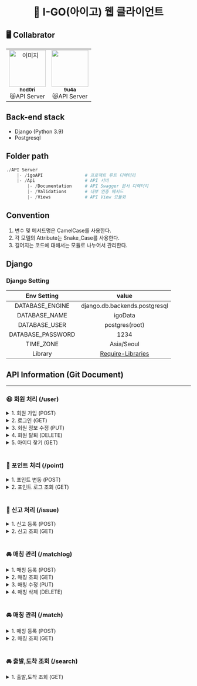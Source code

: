 <h1 align="center"> 🚗 I-GO(아이고) 웹 클라이언트 </h1>

## 🖥️ Collabrator

<table>
  <tr>
    <td align="center"><a href="https://github.com/hod0ri"><img src="https://avatars.githubusercontent.com/u/65306839?v=4" width="100px;" alt="이미지"/><br /><sub><b>hod0ri</b></sub></a><br />😿API Server</td>
    <td align="center"><a href="https://github.com/9u4a"><img src="https://avatars.githubusercontent.com/u/81855010?v=4" width="100px;" alt=""/><br /><sub><b>9u4a</b></sub></a><br />😿API Server</td>
  </tr>
</table>

## Back-end stack

- Django (Python 3.9)
- Postgresql

## Folder path

```py
./API Server
    |- /igoAPI                # 프로젝트 루트 디렉터리
    |- /Api                   # API 서버
        |- /Documentation     # API Swagger 문서 디렉터리
        |- /Validations       # 내부 인증 메서드
        |- /Views             # API View 모듈화
```

## Convention

1. 변수 및 메서드명은 CamelCase를 사용한다.
2. 각 모델의 Attribute는 Snake_Case를 사용한다.
3. 길어지는 코드에 대해서는 모듈로 나누어서 관리한다.

## Django

### Django Setting

|    Env Setting    |                                                  value                                                   |
| :---------------: | :------------------------------------------------------------------------------------------------------: |
|  DATABASE_ENGINE  |                                      django.db.backends.postgresql                                       |
|   DATABASE_NAME   |                                                 igoData                                                  |
|   DATABASE_USER   |                                              postgres(root)                                              |
| DATABASE_PASSWORD |                                                   1234                                                   |
|     TIME_ZONE     |                                                Asia/Seoul                                                |
|      Library      | [Require-Libraries](https://github.com/Hod0ri/2022-Capstone-IGO/blob/main/API%20Server/requirements.txt) |

## API Information (Git Document)

---

### 😆 회원 처리 (/user)

<details>
<summary>1. 회원 가입 (POST)</summary>

### Request Form

|     TAG     |  value  | required |
| :---------: | :-----: | :------: |
|   API URL   |  /user  |    -     |
|   Method    |  POST   |    -     |
|   user_Id   | String  |    ✔️    |
|  user_Nick  | String  |    ✔️    |
|  user_Name  | String  |    ✔️    |
| user_Driver | Boolean |    ✔️    |
| user_Phone  | String  |    ✔️    |
| user_Email  | String  |    ✔️    |

### Response Form

|   TAG   | value  |         Example          |
| :-----: | :----: | :----------------------: |
| success | String |          false           |
|   err   | String |      user_Nick error     |

</details>

<details>
<summary>2. 로그인 (GET)</summary>

### Request Form

|       TAG        | value  | required |
| :--------------: | :----: | :------: |
|     API URL      | /user  |    -     |
|      Method      |  GET   |    -     |
| token (inCookie) | String |    ✔️    |

### Response Form

|    TAG    | value  |          Example           |
| :-------: | :----: | :------------------------: |
|  success  | String |           true             |
| user_Nick | String |            junseong        |
|   err     | String | '' |

</details>
<details>
<summary>3. 회원 정보 수정 (PUT)</summary>

### Request Form

|       TAG        |  value  | required |
| :--------------: | :-----: | :------: |
|     API URL      |  /user  |    -     |
|      Method      |  PUT   |    -     |
| token (inCookie) | String  |    ✔️    |
|    user_Nick     | String  |    ✔️    |
|   user_Driver    | Boolean |    ✔️    |
|    user_Phone    | String  |    ✔️    |
|    user_Email    | String  |    ✔️    |

### Response Form

|   TAG   | value  |          Example          |
| :-----: | :----: | :-----------------------: |
| success | String |           true           |
|   err   | String |  ''                  |

</details>
<details>
<summary>4. 회원 탈퇴 (DELETE)</summary>

### Request Form

|       TAG        | value  | required |
| :--------------: | :----: | :------: |
|     API URL      | /user  |    -     |
|      Method      |  DELETE|    -     |
| token (inCookie) | String |    ✔️   |

### Response Form

|   TAG   | value  | Example |
| :-----: | :----: | :-----: |
| success | String |  true   |
| err  | String |   ''    |

</details>
<details>
<summary>5. 아이디 찾기 (GET)</summary>

### Request Form

|    TAG     | value  | required |
| :--------: | :----: | :------: |
|  API URL   |  /ems  |    -     |
|   Method   |  GET   |    -     |
| user_Name  | String |    ✔️    |
| user_Email | String |    ✔️    |
| user_Phone | String |    ✔️    |

### Response Form

|   TAG   | value  | Example |
| :-----: | :----: | :-----: |
| success | String |  true   |
| user_Id | String |  user1  |
| errMsg  | String |   ''    |

</details>

<br />

### 💸 포인트 처리 (/point)

<details>
<summary>1. 포인트 변동 (POST)</summary>

### Request Form

|       TAG        |  value   | required |
| :--------------: | :------: | :------: |
|     API URL      |  /point  |    -     |
|      Method      |   POST   |    -     |
| token (inCookie) |  String  |    ✔️    |
|    pot_Change    | Integer  |    ✔️    |
|    pot_Reason    |  String  |    ✔️    |

### Response Form

|   TAG   |  value  | Example |
| :-----: | :-----: | :-----: |
| success | String  |  true   |
| result  | Integer |  3000   |
|   err   | String  |   ''    |

</details>

<details>
<summary>2. 포인트 로그 조회 (GET)</summary>

### Request Form

|       TAG        | value  | required |
| :--------------: | :----: | :------: |
|     API URL      | /point |    -     |
|      Method      |  GET   |    -     |
| token (inCookie) | String |    ✔️    |

### Response Form

|   TAG   | value  | Example |
| :-----: | :----: | :-----: |
| success | String |  true   |
| result  |  Json  |  All log |
|   err   | String |   ''    |

### Log Form

|    TAG     |  value   |       Example        |
| :--------: | :------: | :------------------: |
|  pot_Date  | datetime | 2022-05-27T09:31:00Z |
| pot_Reason |  String  |         add          |
| pot_Change | Integer  |        10000         |
| pot_Amount | Integer  |        30000         |

</details>
<br />

### 🚩 신고 처리 (/issue)

<details>
<summary>1. 신고 등록 (POST)</summary>

### Request Form

|       TAG        | value  | required |
| :--------------: | :----: | :------: |
|     API URL      | /issue |    -     |
|      Method      |  POST  |    -     |
| token (inCookie) | String |    ✔️    |
|    ns_Target     | String |    ✔️    |
|    ns_Reason     | String |    ✔️    |
|      ns_Etc      | String |    ✔️    |

### Response Form

|   TAG   | value  | Example |
| :-----: | :----: | :-----: |
| success | String |  true   |
|   err   | String |   ''    |

</details>

<details>
<summary>2. 신고 조회 (GET)</summary>

### Request Form

|       TAG        | value  | required |
| :--------------: | :----: | :------: |
|     API URL      | /issue |    -     |
|      Method      |  GET   |    -     |
| token (inCookie) | String |    ✔️    |

### Response Form

|   TAG   | value  | Example |
| :-----: | :----: | :-----: |
| success | String |  true   |
| result  |  Json  | All Log |
|   err   | String |   ''    |

### Log Form

|    TAG    |  value   |       Example        |
| :-------: | :------: | :------------------: |
|  ns_Date  | datetime | 2022-05-27T09:58:00Z |
| ns_Target |  String  |        user2         |
| ns_Reason |  String  |         노쇼         |
|  ns_Etc   |  String  |          ''          |
| ns_Status |  String  |      접수 대기       |

</details>
<br />

### 🚘 매칭 관리 (/matchlog)

<details>
<summary>1. 매칭 등록 (POST)</summary>

## user = 운전자

### Request Form

|       TAG        |   value   | required |
| :--------------: | :-------: | :------: |
|     API URL      | /matchlog |    -     |
|      Method      |   POST    |    -     |
| token (inCookie) |  String   |    ✔️    |
|    mc_Arrive     |  String   |    ✔️    |
|  mc_ArriveTime   |   Time    |    ✔️    |
|     mc_Goal      |  String   |          |
|     mc_Price     |  Integer  |    ✔️    |
|     mc_Desc      |  String   |          |
|     mc_Match     |  Boolean  |    ✔️   |
|     mc_Count     |  Integer  |          |

### Response Form

|   TAG   | value  | Example |
| :-----: | :----: | :-----: |
| success | String |  true   |
|   err   | String |   ''    |

<br />

## user = 탑승자

### Request Form

|       TAG        |   value   | required |
| :--------------: | :-------: | :------: |
|     API URL      | /matchlog |    -     |
|      Method      |   POST    |    -     |
| token (inCookie) |  String   |    ✔️    |
|    mm_Driver     |  String   |    ✔️    |
|    mm_ArriveTime  |   Time   |    ✔️   |
|    mm_Arrive     |  String   |    ✔️    |
|     mm_Goal      |  String   |          |
|     mm_Match     |  Boolean  |    ✔️    |

### Response Form

|   TAG   | value  | Example |
| :-----: | :----: | :-----: |
| success | String |  true   |
|   err   | String |   ''    |

</details>
<details>
<summary>2. 매칭 조회 (GET)</summary>

### Request Form

|       TAG        |   value   | required |
| :--------------: | :-------: | :------: |
|     API URL      | /matchlog |    -     |
|      Method      |    GET    |    -     |
| token (inCookie) |  String   |    ✔️    |

### Response Form

|   TAG   | value  | Example |
| :-----: | :----: | :-----: |
| success | String |  true   |
|  data   |  Json  | All Log |
|   err   | String |   ''    |

### Log Form(user = 운전자)

|      TAG      |  value  |     Example      |
| :-----------: | :-----: | :--------------: |
|   mc_Driver   | String  |      user1       |
|   mc_Arrive   | String  |     노량진역     |
| mc_ArriveTime |  Time   | 2022-05-30 10:00 |
|    mc_Goal    | String  |      대림대      |
|   mc_Price    | Integer |       3000       |
|    mc_Desc    | String  |                  |
|   mc_Match    | Boolean |      false       |
|   mc_Count    | Integer |        4         |

### Log Form(user = 탑승자)

|    TAG    |  value  |     Example      |
| :-------: | :-----: | :--------------: |
| mm_Driver | String  |      user1       |
| mm_Member | String  |      user2       |
| mm_ArriveTime |  Time   | 2022-05-30 10:10 |
| mm_Arrive | String  |     보라매역     |
|  mm_Goal  | String  |      대림대      |
| mm_Match  | Boolean |      false       |

</details>
<details>

<summary>3. 매칭 수정 (PUT)</summary>

## user = 운전자

### Request Form

|       TAG        |   value   | required |
| :--------------: | :-------: | :------: |
|     API URL      | /matchlog |    -     |
|      Method      |    PUT    |    -     |
| token (inCookie) |  String   |    ✔️    |
|    mc_Arrive     |  String   |    ✔️    |
|  mc_ArriveTime   |   Time    |    ✔️    |
|     mc_Goal      |  String   |          |
|     mc_Price     |  Integer  |    ✔️    |
|     mc_Desc      |  String   |          |
|     mc_Match     |  Boolean  |          |
|     mc_Count     |  Integer  |          |

### Response Form

|   TAG   | value  | Example |
| :-----: | :----: | :-----: |
| success | String |  true   |
|   err   | String |   ''    |

<br>

## user = 탑승자

### Request Form

|       TAG        |   value   | required |
| :--------------: | :-------: | :------: |
|     API URL      | /matchlog |    -     |
|      Method      |    PUT    |    -     |
| token (inCookie) |  String   |    ✔️    |
|    mm_Driver     |  String   |    ✔️    |
|    mm_ArriveTime     |   Time    |    ✔️    |
|    mm_Arrive     |  String   |    ✔️    |
|     mm_Goal      |  String   |          |
|     mm_Match     |  Boolean  |          |

### Response Form

|   TAG   | value  | Example |
| :-----: | :----: | :-----: |
| success | String |  true   |
|   err   | String |   ''    |

</details>
<details>

<summary>4. 매칭 삭제 (DELETE)</summary>

### Request Form

|       TAG        |   value   | required |
| :--------------: | :-------: | :------: |
|     API URL      | /matchlog |    -     |
|      Method      |  DELETE   |    -     |
| token (inCookie) |  String   |    ✔️    |

### Response Form

|   TAG   | value  | Example |
| :-----: | :----: | :-----: |
| success | String |  true   |
|   err   | String |   ''    |

</details>
<br />

### 🚘 매칭 관리 (/match)

<details>
<summary>1. 매칭 등록 (POST)</summary>

### Request Form

|       TAG        | value  | required |
| :--------------: | :----: | :------: |
|     API URL      | /match |    -     |
|      Method      |  POST  |    -     |
| token (inCookie) | String |    ✔️    |

### Response Form

|   TAG   | value  | Example |
| :-----: | :----: | :-----: |
| success | String |  true   |
|   err   | String |   ''    |

</details>

<details>
<summary>2. 매칭 조회 (GET)</summary>

### Request Form

|       TAG        | value  | required |
| :--------------: | :----: | :------: |
|     API URL      | /match |    -     |
|      Method      |  GET   |    -     |
| token (inCookie) | String |    ✔️    |

### Response Form

|   TAG   | value  | Example  |
| :-----: | :----: | :------: |
| success | String |   true   |
|  data   |  Json  | MatchLog |
|   err   | String |    ''    |

### Log Form(user = 운전자)

|    TAG    |  value  |     Example      |
| :-------: | :-----: | :--------------: |
| mm_Driver | String  |      user1 (user)      |
| mm_Member | String  |      user2       |
| mm_ArriveTime |  Time   | 2022-05-30 10:10 |
| mm_Arrive | String  |     보라매역     |
|  mm_Goal  | String  |      대림대      |
| mm_Match  | Boolean |       true       |

### Log Form(user = 탑승자)

|    TAG    |  value  |     Example      |
| :-------: | :-----: | :--------------: |
| mm_Driver | String  |      user1       |
| mm_Member | String  |      user2(user)       |
| mm_ArriveTime |  Time   | 2022-05-30 10:10 |
| mm_Arrive | String  |     보라매역     |
|  mm_Goal  | String  |      대림대      |
| mm_Match  | Boolean |       true       |

</details>
<br />

### 🚘 출발,도착 조회 (/search)

<details>
<summary>1. 출발,도착 조회 (GET)</summary>

### Request Form

|       TAG        |  value  | required |
| :--------------: | :-----: | :------: |
|     API URL      | /search |    -     |
|      Method      |   GET   |    -     |
| token (inCookie) | String  |    ✔️    |
|   queryString(arrive)    | String  |    ✔️    |

### Response Form

|   TAG   | value  | Example |
| :-----: | :----: | :-----: |
| success | String |  true   |
|   data   | String |   All log   |
|   err   | String |   ''    |

### Log Form

|    TAG    |  value  |     Example      |
| :-------: | :-----: | :--------------: |
|     mc_Driver     |  String   |          |
|    mc_Arrive     |  String   |    ✔️    |
|  mc_ArriveTime   |   Time    |    ✔️    |
|     mc_Goal      |  String   |          |
|     mc_Price     |  Integer  |    ✔️    |
|     mc_Desc      |  String   |          |
|     mc_Count     |  Integer  |          |

</details>
